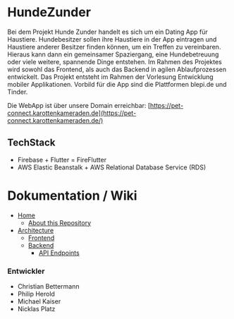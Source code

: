 # HundeZunder
Bei dem Projekt Hunde Zunder handelt es sich um ein Dating App für Haustiere. Hundebesitzer sollen ihre Haustiere in der App eintragen und Haustiere anderer Besitzer finden können, um ein Treffen zu vereinbaren. Hieraus kann dann ein gemeinsamer Spaziergang, eine Hundebetreuung oder viele weitere, spannende Dinge entstehen. Im Rahmen des Projektes wird sowohl das Frontend, als auch das Backend in agilen Ablaufprozessen entwickelt. Das Projekt entsteht im Rahmen der Vorlesung Entwicklung mobiler Applikationen. Vorbild für die App sind die Plattformen blepi.de und Tinder.

Die WebApp ist über unsere Domain erreichbar: [https://pet-connect.karottenkameraden.de](https://pet-connect.karottenkameraden.de/)

## TechStack
* Firebase + Flutter = FireFlutter
* AWS Elastic Beanstalk + AWS Relational Database Service (RDS) 

# Dokumentation / Wiki
* [Home](https://github.com/HeroPhil/hunde_zunder/wiki)
    * [About this Repository](https://github.com/HeroPhil/hunde_zunder/wiki/About-this-Repo)
* [Architecture](https://github.com/HeroPhil/hunde_zunder/wiki/Architecture)
    * [Frontend](https://github.com/HeroPhil/hunde_zunder/wiki/Frontend)
    * [Backend](https://github.com/HeroPhil/hunde_zunder/wiki/Backend)
        * [API Endpoints](https://github.com/HeroPhil/hunde_zunder/wiki/API-Endpoints)

### Entwickler
* Christian Bettermann
* Philip Herold
* Michael Kaiser
* Nicklas Platz 
